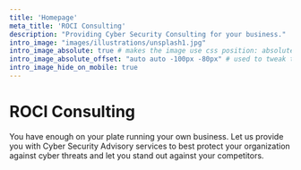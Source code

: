 ```yaml
---
title: 'Homepage'
meta_title: 'ROCI Consulting'
description: "Providing Cyber Security Consulting for your business."
intro_image: "images/illustrations/unsplash1.jpg"
intro_image_absolute: true # makes the image use css position: absolute; so it looks "offset". It's a visual effect that might not always look good depending on the image you use.
intro_image_absolute_offset: "auto auto -100px -80px" # used to tweak the positioning of the absolute image if enabled above
intro_image_hide_on_mobile: true
---
```


# ROCI Consulting 

You have enough on your plate running your own business. Let us provide you with Cyber Security Advisory services to best protect your organization against cyber threats and let you stand out against your competitors.
